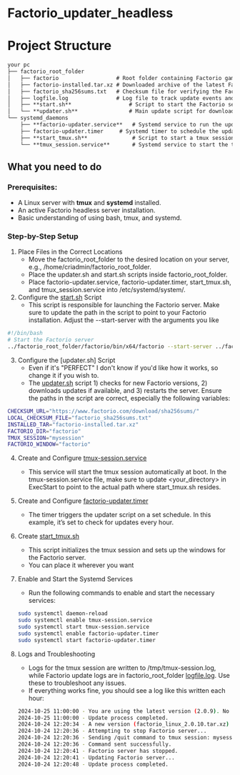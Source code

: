 # Factorio_updater_headless

# Project Structure

```markdown
your pc
├── factorio_root_folder
│   ├── factorio                  # Root folder containing Factorio game files
│   ├── factorio-installed.tar.xz # Downloaded archive of the latest Factorio version
│   ├── factorio_sha256sums.txt   # Checksum file for verifying the Factorio version
│   ├── logfile.log               # Log file to track update events and errors
│   ├── **start.sh**                  # Script to start the Factorio server
│   └── **updater.sh**                # Main update script for downloading and applying updates
└── systemd_daemons
    ├── **factorio-updater.service**   # Systemd service to run the updater script
    ├── factorio-updater.timer     # Systemd timer to schedule the updater service
    ├── **start_tmux.sh**              # Script to start a tmux session for running Factorio
    └── **tmux_session.service**       # Systemd service to start the tmux session at boot
```

## What you need to do
### Prerequisites:
- A Linux server with **tmux** and **systemd** installed.
- An active Factorio headless server installation.
- Basic understanding of using bash, tmux, and systemd.

### Step-by-Step Setup
1. Place Files in the Correct Locations
    - Move the factorio_root_folder to the desired location on your server, e.g., /home/criadmin/factorio_root_folder.
    - Place the updater.sh and start.sh scripts inside factorio_root_folder.
    - Place factorio-updater.service, factorio-updater.timer, start_tmux.sh, and tmux_session.service into /etc/systemd/system/.
2. Configure the [start.sh](factorio_root_folder/start.sh) Script
    - This script is responsible for launching the Factorio server. Make sure to update the path in the script to point to your Factorio installation. Adjust the --start-server with the arguments you like

```bash
#!/bin/bash
# Start the Factorio server
../factorio_root_folder/factorio/bin/x64/factorio --start-server ../factorio_root_folder/saves/my-save.zip
```
3. Configure the [updater.sh] Script
    - Even if it's "PERFECT" I don't know if you'd like how it works, so change it if you wish to.
    - The [updater.sh](/factorio_root_folder/updater.sh) script 1) checks for new Factorio versions, 2) downloads updates if available, and 3) restarts the server. Ensure the paths in the script are correct, especially the following variables:
```bash
CHECKSUM_URL="https://www.factorio.com/download/sha256sums/"
LOCAL_CHECKSUM_FILE="factorio_sha256sums.txt"
INSTALLED_TAR="factorio-installed.tar.xz"
FACTORIO_DIR="factorio"
TMUX_SESSION="mysession"
FACTORIO_WINDOW="factorio"
```
4. Create and Configure [tmux-session.service](/systemd_daemons/tmux_session.service)
    - This service will start the tmux session automatically at boot. In the tmux-session.service file, make sure to update <your_directory> in ExecStart to point to the actual path where start_tmux.sh resides.

5. Create and Configure [factorio-updater.timer](/systemd_daemons/factorio-updater.timer)
    - The timer triggers the updater script on a set schedule. In this example, it’s set to check for updates every hour.

6. Create [start_tmux.sh](/systemd_daemons/start_tmux.sh)
    - This script initializes the tmux session and sets up the windows for the Factorio server.
    - You can place it wherever you want

7. Enable and Start the Systemd Services
    - Run the following commands to enable and start the necessary services:
    ```bash
    sudo systemctl daemon-reload
    sudo systemctl enable tmux-session.service
    sudo systemctl start tmux-session.service
    sudo systemctl enable factorio-updater.timer
    sudo systemctl start factorio-updater.timer
    ```
8. Logs and Troubleshooting
    - Logs for the tmux session are written to /tmp/tmux-session.log, while Factorio update logs are in factorio_root_folder [logfile.log](/factorio_root_folder/logfile.log). Use these to troubleshoot any issues. 
    - If everything works fine, you should see a log like this written each hour:
    ```bash
    2024-10-25 11:00:00 - You are using the latest version (2.0.9). No update needed.
    2024-10-25 11:00:00 - Update process completed.
    2024-10-24 12:20:34 - A new version (factorio_linux_2.0.10.tar.xz) is available.
    2024-10-24 12:20:36 - Attempting to stop Factorio server...
    2024-10-24 12:20:36 - Sending /quit command to tmux session: mysession, window: factorio
    2024-10-24 12:20:36 - Command sent successfully.
    2024-10-24 12:20:41 - Factorio server has stopped.
    2024-10-24 12:20:41 - Updating Factorio server...
    2024-10-24 12:20:48 - Update process completed.
    ```
